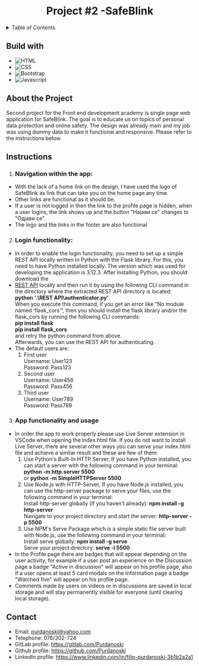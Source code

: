 <div align="center">
  <h1>Project #2 -SafeBlink</h1>
</div>

<!-- TABLE OF CONTENTS -->
<details>  
  <summary>Table of Contents</summary>
  <ol>
    <li><a href="#build-with">Build with</a></li>
    <li><a href="#about-the-project">About</a></li>
    <li><a href="#description-of-project">Instructions</a></li>
    <li><a href="#contact">Contact</a></li>
  </ol>
</details>

<h2 id="build-with">Build with</h2>

- ![HTML](https://img.shields.io/badge/-HTML5-e34c26?logo=html5&logoColor=white)
- ![CSS](https://img.shields.io/badge/-CSS3-264de4?logo=css3&logoColor=white)
- ![Bootstrap](https://img.shields.io/badge/-Bootstrap-533B78?logo=bootstrap&logoColor=white)
- ![Javascript](https://img.shields.io/badge/-Javascript-EFD81D?logo=javascript&logoColor=white)

<h2 id="about-the-project">About the Project</h2>

Second project for the Front end development academy is single page web application for SafeBlink. The goal is to educate us on topics of personal data protection and online safety. The design was already main and my job was using dummy data to make it functional and responsive. Please refer to the instructions below.

<!-- - [Project 01 - Brainster Lab](https://git.brainster.co/Filip.Purdanoski-FE16/BrainsterChallenges_FilipPurdanoskiFE16/-/tree/Challenge-01-HTML)
- [Challenge 02 - CSS](https://git.brainster.co/Filip.Purdanoski-FE16/BrainsterChallenges_FilipPurdanoskiFE16/-/tree/Challenge-02-CSS-Intro)
- [Challenge 03 -CSS Flex](https://git.brainster.co/Filip.Purdanoski-FE16/BrainsterChallenges_FilipPurdanoskiFE16/-/tree/Challenge-03-CSS-Flex)
- [Challenge 04 -CSS Flex Sass](https://git.brainster.co/Filip.Purdanoski-FE16/BrainsterChallenges_FilipPurdanoskiFE16/-/tree/Challenge-04-CSS-Flex-SASS)
- [Challenge 05 -CSS Flex Git](https://git.brainster.co/Filip.Purdanoski-FE16/BrainsterChallenges_FilipPurdanoskiFE16/-/tree/Challenge-05-CSS-Flex-and-Git)
- [Challenge 06 -Git & GitLab](https://git.brainster.co/Filip.Purdanoski-FE16/BrainsterChallenges_FilipPurdanoskiFE16/-/tree/Challenge-06-Git-and-GitLab) -->

<h2 id="description-of-project">Instructions</h2>

1. <h3>Navigation within the app:</h3>

- With the lack of a home link on the design, I have used the logo of SafeBlink as link that can take you on the home page any time.
- Other links are functional as it should be.
- If a user is not logged in then the link to the profile page is hidden, when a user logins, the link shows up and the button "Најави се" changes to "Одјави се".
- The logo and the links in the footer are also functional

2. <h3>Login functionality:</h3>

- In order to enable the login functionality, you need to set up a simple REST API locally written in Python with the Flask library. For this, you need to have Python installed locally. The version which was used for developing the application is 3.12.3. After installing Python, you should download the
- [REST API](https://drive.google.com/file/d/1aMD9TNHF2sQYY9ijwUnJEUIlz4j-396c/view) locally and then run it by using the following CLI command in the directory where the extracted REST API directory is located:<br>
  <b>python '.\REST API\authenticator.py'</b><br>
  When you execute this command, if you get an error like “No module named ‘flask_cors’”, then you should install the flask library and/or the flask_cors by running the following CLI commands: <br>
  <b>pip install flask</b><br>
  <b>pip install flask_cors</b><br>
  and retry the python command from above.<br>
  Afterwards, you can use the REST API for authenticating.
- The default users are:
  1. First user<br>
     Username: User123<br>
     Password: Pass123
  2. Second user<br>
     Username: User456<br>
     Password: Pass456
  3. Third user<br>
     Username: User789<br>
     Password: Pass789

3. <h3>App functionality and usage</h3>

- In order the app to work properly please use Live Server extension in VSCode when opening the index.html file. If you do not want to install Live Server, there are several other ways you can serve your index.html file and achieve a similar result and these are few of them:
  1. Use Python's Built-In HTTP Server, If you have Python installed, you can start a server with the following command in your terminal: <br>
     <b>python -m http.server 5500</b><br>
     or
     <b>python -m SimpleHTTPServer 5500</b><br>
  2. Use Node.js with HTTP-Server, If you have Node.js installed, you can use the http-server package to serve your files, use the following command in your terminal: <br>
     Install http-server globally (if you haven't already): <b>npm install -g http-server</b><br>
     Navigate to your project directory and start the server: <b>http-server -p 5500</b><br>
  3. Use NPM's Serve Package which is a simple static file server built with Node.js, use the following command in your terminal: <br>
     Install serve globally: <b>npm install -g serve</b><br>
     Serve your project directory: <b>serve -l 5500</b><br>
- In the Profile page there are badges that will appear depending on the user activity, for example if a user post an experience on the Discussion page a badge
  "Active in discussion" will appear on his profile page, also if a user opens at least 5 card modals on the Information page a badge "Watched five" will appear on his profile page.
- Comments made by users on videos or in discussions are saved in local storage and will stay permanently visible for everyone (until clearing local storage).

<h2 id="contact">Contact</h2>

- Email: purdanoski@yahoo.com
- Telephone: 076/302-724
- GitLab profile: <a href="https://gitlab.com/Purdanoski">https://gitlab.com/Purdanoski</a>
- Github profile: <a href="https://github.com/Purdanoski">https://github.com/Purdanoski</a>
- LinkedIn profile: <a href="https://www.linkedin.com/in/filip-purdanoski-3b1b2a2a1">https://www.linkedin.com/in/filip-purdanoski-3b1b2a2a1</a>

<!-- # BrainsterChallenges_FilipPurdanoskiFE16

## Getting started

To make it easy for you to get started with GitLab, here's a list of recommended next steps.

Already a pro? Just edit this README.md and make it your own. Want to make it easy? [Use the template at the bottom](#editing-this-readme)!

## Add your files

- [ ] [Create](https://docs.gitlab.com/ee/user/project/repository/web_editor.html#create-a-file) or [upload](https://docs.gitlab.com/ee/user/project/repository/web_editor.html#upload-a-file) files
- [ ] [Add files using the command line](https://docs.gitlab.com/ee/gitlab-basics/add-file.html#add-a-file-using-the-command-line) or push an existing Git repository with the following command:

```
cd existing_repo
git remote add origin https://git.brainster.co/Filip.Purdanoski-FE16/BrainsterChallenges_FilipPurdanoskiFE16.git
git branch -M main
git push -uf origin main
```

## Integrate with your tools

- [ ] [Set up project integrations](https://git.brainster.co/Filip.Purdanoski-FE16/BrainsterChallenges_FilipPurdanoskiFE16/-/settings/integrations)

## Collaborate with your team

- [ ] [Invite team members and collaborators](https://docs.gitlab.com/ee/user/project/members/)
- [ ] [Create a new merge request](https://docs.gitlab.com/ee/user/project/merge_requests/creating_merge_requests.html)
- [ ] [Automatically close issues from merge requests](https://docs.gitlab.com/ee/user/project/issues/managing_issues.html#closing-issues-automatically)
- [ ] [Enable merge request approvals](https://docs.gitlab.com/ee/user/project/merge_requests/approvals/)
- [ ] [Automatically merge when pipeline succeeds](https://docs.gitlab.com/ee/user/project/merge_requests/merge_when_pipeline_succeeds.html)

## Test and Deploy

Use the built-in continuous integration in GitLab.

- [ ] [Get started with GitLab CI/CD](https://docs.gitlab.com/ee/ci/quick_start/index.html)
- [ ] [Analyze your code for known vulnerabilities with Static Application Security Testing(SAST)](https://docs.gitlab.com/ee/user/application_security/sast/)
- [ ] [Deploy to Kubernetes, Amazon EC2, or Amazon ECS using Auto Deploy](https://docs.gitlab.com/ee/topics/autodevops/requirements.html)
- [ ] [Use pull-based deployments for improved Kubernetes management](https://docs.gitlab.com/ee/user/clusters/agent/)
- [ ] [Set up protected environments](https://docs.gitlab.com/ee/ci/environments/protected_environments.html)

---

# Editing this README

When you're ready to make this README your own, just edit this file and use the handy template below (or feel free to structure it however you want - this is just a starting point!). Thank you to [makeareadme.com](https://www.makeareadme.com/) for this template.

## Suggestions for a good README

Every project is different, so consider which of these sections apply to yours. The sections used in the template are suggestions for most open source projects. Also keep in mind that while a README can be too long and detailed, too long is better than too short. If you think your README is too long, consider utilizing another form of documentation rather than cutting out information.

## Name

Choose a self-explaining name for your project.

## Description

Let people know what your project can do specifically. Provide context and add a link to any reference visitors might be unfamiliar with. A list of Features or a Background subsection can also be added here. If there are alternatives to your project, this is a good place to list differentiating factors.

## Badges

On some READMEs, you may see small images that convey metadata, such as whether or not all the tests are passing for the project. You can use Shields to add some to your README. Many services also have instructions for adding a badge.

## Visuals

Depending on what you are making, it can be a good idea to include screenshots or even a video (you'll frequently see GIFs rather than actual videos). Tools like ttygif can help, but check out Asciinema for a more sophisticated method.

## Installation

Within a particular ecosystem, there may be a common way of installing things, such as using Yarn, NuGet, or Homebrew. However, consider the possibility that whoever is reading your README is a novice and would like more guidance. Listing specific steps helps remove ambiguity and gets people to using your project as quickly as possible. If it only runs in a specific context like a particular programming language version or operating system or has dependencies that have to be installed manually, also add a Requirements subsection.

## Usage

Use examples liberally, and show the expected output if you can. It's helpful to have inline the smallest example of usage that you can demonstrate, while providing links to more sophisticated examples if they are too long to reasonably include in the README.

## Support

Tell people where they can go to for help. It can be any combination of an issue tracker, a chat room, an email address, etc.

## Roadmap

If you have ideas for releases in the future, it is a good idea to list them in the README.

## Contributing

State if you are open to contributions and what your requirements are for accepting them.

For people who want to make changes to your project, it's helpful to have some documentation on how to get started. Perhaps there is a script that they should run or some environment variables that they need to set. Make these steps explicit. These instructions could also be useful to your future self.

You can also document commands to lint the code or run tests. These steps help to ensure high code quality and reduce the likelihood that the changes inadvertently break something. Having instructions for running tests is especially helpful if it requires external setup, such as starting a Selenium server for testing in a browser.

## Authors and acknowledgment

Show your appreciation to those who have contributed to the project.

## License

For open source projects, say how it is licensed.

## Project status

If you have run out of energy or time for your project, put a note at the top of the README saying that development has slowed down or stopped completely. Someone may choose to fork your project or volunteer to step in as a maintainer or owner, allowing your project to keep going. You can also make an explicit request for maintainers. -->
